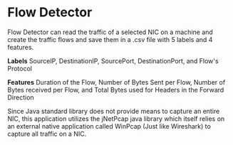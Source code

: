 # Flow Detector

Flow Detector can read the traffic of a selected NIC on a machine and create the traffic flows and save them in a .csv file with 5 labels and 4 features.

**Labels**
SourceIP, DestinationIP, SourcePort, DestinationPort, and Flow's Protocol

**Features**
Duration of the Flow, Number of Bytes Sent per Flow, Number of Bytes received per Flow, and Total Bytes used for Headers in the Forward Direction

Since Java standard library does not provide means to capture an entire NIC, this application utilizes the jNetPcap java library which itself relies on an external native application called WinPcap (Just like Wireshark) to capture all traffic on a NIC.
